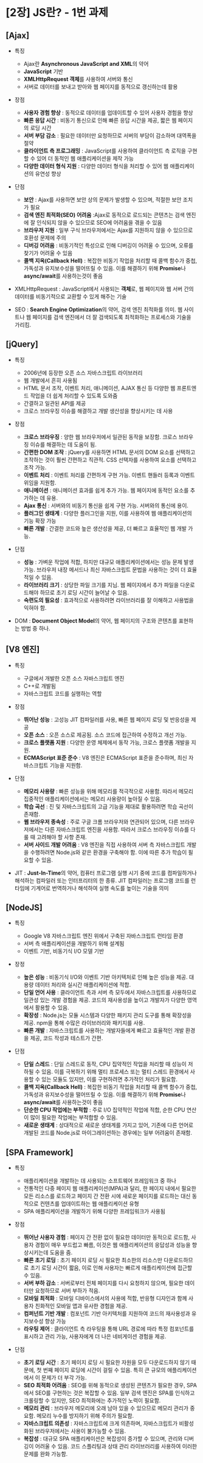 [2장] JS란? - 1번 과제
=====================

## [Ajax]
- 특징
	- Ajax란 **Asynchronous JavaScript and XML**의 약어
	- **JavaScript** 기반
	- **XMLHttpRequest 객체**를 사용하여 서버와 통신
	- 서버로 데이터를 보내고 받아와 웹 페이지를 동적으로 갱신하는데 활용

- 장점
	- **사용자 경험 향상** : 동적으로 데이터를 업데이트할 수 있어 사용자 경험을 향상
	- **빠른 응답 시간** : 비동기 통신으로 인해 빠른 응답 시간을 제공, 짧은 웹 페이지의 로딩 시간
	- **서버 부담 감소** : 필요한 데이터만 요청하므로 서버의 부담이 감소하며 대역폭을 절약
	- **클라이언트 측 프로그래밍** : JavaScript를 사용하여 클라이언트 측 로직을 구현할 수 있어 더 동적인 웹 애플리케이션을 제작 가능
	- **다양한 데이터 형식 지원** : 다양한 데이터 형식을 처리할 수 있어 웹 애플리케이션의 유연성 향상

- 단점
	- **보안** : Ajax를 사용하면 보안 상의 문제가 발생할 수 있으며, 적절한 보안 조치가 필요
	- **검색 엔진 최적화(SEO) 어려움** :Ajax로 동적으로 로드되는 콘텐츠는 검색 엔진에 잘 인식되지 않을 수 있으므로 SEO에 어려움을 겪을 수 있음
	- **브라우저 지원** : 일부 구식 브라우저에서는 Ajax를 지원하지 않을 수 있으므로 호환성 문제에 주의
	- **디버깅 어려움** : 비동기적인 특성으로 인해 디버깅이 어려울 수 있으며, 오류를 찾기가 어려울 수 있음
	- **콜백 지옥(Callback Hell)** : 복잡한 비동기 작업을 처리할 때 콜백 함수가 중첩, 가독성과 유지보수성을 떨어뜨릴 수 있음. 이를 해결하기 위해 **Promise**나 **async/await**를 사용하는것이 좋음

- XMLHttpRequest : JavaScript에서 사용되는 **객체**로, 웹 페이지와 웹 서버 간의 데이터를 비동기적으로 교환할 수 있게 해주는 기술
- SEO : **Search Engine Optimization**의 약어, 검색 엔진 최적화를 의미. 웹 사이트나 웹 페이지를 검색 엔진에서 더 잘 검색되도록 최적화하는 프로세스와 기술을 가리킴.

## [jQuery]
- 특징
	- 2006년에 등장한 오픈 소스 자바스크립트 라이브러리
	- 웹 개발에서 흔히 사용됨
	-  HTML 문서 조작, 이벤트 처리, 애니메이션, AJAX 통신 등 다양한 웹 프론트엔드 작업을 더 쉽게 처리할 수 있도록 도와줌
	- 간결하고 일관된 API를 제공
	- 크로스 브라우징 이슈를 해결하고 개발 생산성을 향상시키는 데 사용

- 장점
	- **크로스 브라우징** : 양한 웹 브라우저에서 일관된 동작을 보장함. 크로스 브라우징 이슈를 해결하는 데 도움이 됨.
	- **간편한 DOM 조작** :  jQuery를 사용하면 HTML 문서의 DOM 요소를 선택하고 조작하는 것이 훨씬 간편하고 직관적. CSS 선택자를 사용하여 요소를 선택하고 조작 가능.
	- **이벤트 처리** : 이벤트 처리를 간편하게 구현 가능. 이벤트 핸들러 등록과 이벤트 위임을 지원함.
	- **애니메이션** : 애니메이션 효과를 쉽게 추가 가능. 웹 페이지에 동적인 요소를 추가하는 데 유용.
	- **Ajax 통신** : 서버와의 비동기 통신을 쉽게 구현 가능. 서버와의 통신에 용이.
	- **플러그인 생태계** : 다양한 플러그인을 지원, 이를 사용하여 웹 애플리케이션의 기능 확장 가능
	- **빠른 개발** : 간결한 코드와 높은 생산성을 제공, 더 빠르고 효율적인 웹 개발 가능.

- 단점
	- **성능** : 가벼운 작업에 적합, 하지만 대규모 애플리케이션에서는 성능 문제 발생 가능. 브라우저 내장 메서드나 최신 자바스크립트 문법을 사용하는 것이 더 효율적일 수 있음.
	- **라이브러리 크기** : 상당한 파일 크기를 지님. 웹 페이지에서 추가 파일을 다운로드해야 하므로 초기 로딩 시간이 늘어날 수 있음.
	- **숙련도의 필요성** :  효과적으로 사용하려면 라이브러리를 잘 이해하고 사용법을 익혀야 함.

- DOM : **Document Object Model**의 약어, 웹 페이지의 구조와 콘텐츠를 표현하는 방법 중 하나.

## [V8 엔진]
- 특징
	- 구글에서 개발한 오픈 소스 자바스크립트 엔진
	- C++로 개발됨
	- 자바스크립트 코드를 실행하는 역할

- 장점
	- **뛰어난 성능** : 고성능 JIT 컴파일러를 사용, 빠른 웹 페이지 로딩 및 반응성을 제공
	- **오픈 소스** : 오픈 소스로 제공됨. 소스 코드에 접근하여 수정하고 개선 가능.
	- **크로스 플랫폼 지원** : 다양한 운영 체제에서 동작 가능, 크로스 플랫폼 개발을 지원.
	- **ECMAScript 표준 준수** : V8 엔진은 ECMAScript 표준을 준수하며, 최신 자바스크립트 기능을 지원함.

- 단점
	- **메모리 사용량** : 빠른 성능을 위해 메모리를 적극적으로 사용함. 따라서 메모리 집중적인 애플리케이션에서는 메모리 사용량이 높아질 수 있음.
	- **학습 곡선** : 진 및 자바스크립트의 고급 기능을 제대로 활용하려면 학습 곡선이 존재함.
	- **웹 브라우저 종속성** : 주로 구글 크롬 브라우저와 연관되어 있으며, 다른 브라우저에서는 다른 자바스크립트 엔진을 사용함. 따라서 크로스 브라우징 이슈를 다룰 때 고려해야 할 사항 존재.
	- **서버 사이드 개발 어려움** : V8 엔진을 직접 사용하여 서버 측 자바스크립트 개발을 수행하려면 Node.js와 같은 환경을 구축해야 함. 이에 따른 추가 학습이 필요할 수 있음.

- JIT : **Just-In-Time**의 약어, 컴퓨터 프로그램 실행 시기 중에 코드를 컴파일하거나 해석하는 컴파일러 또는 인터프리터의 한 종류. JIT 컴파일러는 프로그램 코드를 런타임에 기계어로 번역하거나 해석하여 실행 속도를 높이는 기술을 의미

## [NodeJS]
- 특징
	- Google V8 자바스크립트 엔진 위에서 구축된 자바스크립트 런타임 환경
	- 서버 측 애플리케이션을 개발하기 위해 설계됨
	- 이벤트 기반, 비동기식 I/O 모델 기반

- 장정
	- **높은 성능** : 비동기식 I/O와 이벤트 기반 아키텍처로 인해 높은 성능을 제공. 대용량 데이터 처리와 실시간 애플리케이션에 적합.
	- **단일 언어 사용** : 클라이언트 측과 서버 측 모두에서 자바스크립트를 사용하므로 일관성 있는 개발 경험을 제공. 코드의 재사용성을 높이고 개발자가 다양한 영역에서 활용할 수 있음.
	- **확장성** : Node.js는 모듈 시스템과 다양한 패키지 관리 도구를 통해 확장성을 제공. npm을 통해 수많은 라이브러리와 패키지를 사용.
	- **빠른 개발** : 자바스크립트를 사용하는 개발자들에게 빠르고 효율적인 개발 환경을 제공, 코드 작성과 테스트가 간편.

- 단점
	- **단일 스레드** : 단일 스레드로 동작,  CPU 집약적인 작업을 처리할 때 성능이 저하될 수 있음. 이를 극복하기 위해 멀티 프로세스 또는 멀티 스레드 환경에서 사용할 수 있는 모듈도 있지만, 이를 구현하려면 추가적인 처리가 필요함.
	- **콜백 지옥(Callback Hell)** : 복잡한 비동기 작업을 처리할 때 콜백 함수가 중첩, 가독성과 유지보수성을 떨어뜨릴 수 있음. 이를 해결하기 위해 **Promise**나 **async/await**를 사용하는것이 좋음
	- **단순한 CPU 작업에는 부적합** :  주로 I/O 집약적인 작업에 적합, 순한 CPU 연산이 많이 필요한 작업에는 부적합할 수 있음.
	- **새로운 생태계** : 상대적으로 새로운 생태계를 가지고 있어, 기존에 다른 언어로 개발된 코드를 Node.js로 마이그레이션하는 경우에는 일부 어려움이 존재함.

## [SPA Framework]
- 특징
	- 애플리케이션을 개발하는 데 사용되는 소프트웨어 프레임워크 중 하나
	- 전통적인 다중 페이지 웹 애플리케이션(MPA)과 달리, 한 페이지 내에서 필요한 모든 리소스를 로드하고 페이지 간 전환 시에 새로운 페이지를 로드하는 대신 동적으로 컨텐츠를 업데이트하는 웹 애플리케이션 유형
	- SPA 애플리케이션을 개발하기 위해 다양한 프레임워크가 사용됨

- 장점
	- **뛰어난 사용자 경험** : 페이지 간 전환 없이 필요한 데이터만 동적으로 로드함, 사용자 경험이 매우 부드럽고 빠름, 이것은 웹 애플리케이션의 응답성과 성능을 향상시키는데 도움을 줌.
	- **빠른 초기 로딩** : 초기 페이지 로딩 시 필요한 최소한의 리소스만 다운로드하므로 초기 로딩 시간이 짧음, 이로 인해 사용자는 빠르게 애플리케이션에 접근할 수 있음.
	- **서버 부하 감소** : 서버로부터 전체 페이지를 다시 요청하지 않으며, 필요한 데이터만 요청하므로 서버 부하가 적음.
	- **모바일 최적화** : 모바일 디바이스에서의 사용에 적합, 반응형 디자인과 함께 사용자 친화적인 모바일 앱과 유사한 경험을 제공.
	- **컴퍼넌트 기반 개발** : 컴포넌트 기반 아키텍처를 지원하여 코드의 재사용성과 유지보수성 향상 가능
	- **라우팅 제어** : 클라이언트 측 라우팅을 통해 URL 경로에 따라 특정 컴포넌트를 표시하고 관리 가능, 사용자에게 더 나은 네비게이션 경험을 제공.

- 단점
	- **초기 로딩 시간** : 초기 페이지 로딩 시 필요한 자원을 모두 다운로드하지 않기 때문에, 첫 번째 페이지 로딩에 시간이 걸릴 수 있음. 특히 큰 규모의 애플리케이션에서 이 문제가 더 부각 가능.
	- **SEO 최적화 어려움** : SEO를 위해 동적으로 생성된 콘텐츠가 필요한 경우, SPA에서 SEO를 구현하는 것은 복잡할 수 있음. 일부 검색 엔진은 SPA를 인식하고 크롤링할 수 있지만, SEO 최적화에는 추가적인 노력이 필요함.
	- **메모리 관리** : 브라우저 메모리에 오래 남아 있을 수 있으므로 메모리 관리가 중요함. 메모리 누수를 방지하기 위해 주의가 필요함.
	- **자바스크립트 의존성** : 자바스크립트에 크게 의존하며, 자바스크립트가 비활성화된 브라우저에서는 사용이 불가능할 수 있음.
	- **복잡성** : 대규모 SPA 애플리케이션은 복잡성이 증가할 수 있으며, 관리와 디버깅이 어려울 수 있음. 코드 스플리팅과 상태 관리 라이브러리를 사용하여 이러한 문제를 완화 가능함.